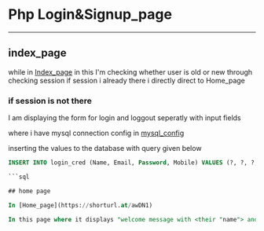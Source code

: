 # Php Login&Signup_page
___

## index_page

while in  [Index_page](https://shorturl.at/DJ579) in this I'm checking whether user is old or new through checking session if session i already there i directly direct to Home_page 

### if session is not there

I am displaying the form for login and loggout seperatly with input fields

where i have mysql connection config in [mysql_config](https://shorturl.at/wPQ49)

inserting the values to the database with query given below 

```sql
INSERT INTO login_cred (Name, Email, Password, Mobile) VALUES (?, ?, ?, ?);

```sql

## home page 

In [Home_page](https://shorturl.at/awDN1)

In this page where it displays "welcome message with <their "name"> and a anchor tag for logging out the session by navigating to [logout_page](https://shorturl.at/hotA4)
